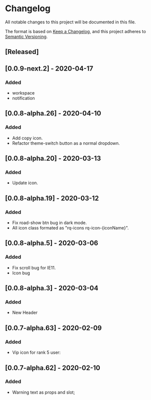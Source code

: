 # Changelog

All notable changes to this project will be documented in this file.

The format is based on [Keep a Changelog](https://keepachangelog.com/en/1.0.0/),
and this project adheres to [Semantic Versioning](https://semver.org/spec/v2.0.0.html).

## [Released]

## [0.0.9-next.2] - 2020-04-17

### Added

- workspace
- notification

## [0.0.8-alpha.26] - 2020-04-10

### Added

- Add copy icon.
- Refactor theme-switch button as a normal dropdown.

## [0.0.8-alpha.20] - 2020-03-13

### Added

- Update icon.

## [0.0.8-alpha.19] - 2020-03-12

### Added

- Fix road-show btn bug in dark mode.
- All icon class formated as "rq-icons rq-icon-{iconName}".

## [0.0.8-alpha.5] - 2020-03-06

### Added

- Fix scroll bug for IE11.
- Icon bug

## [0.0.8-alpha.3] - 2020-03-04

### Added

- New Header

## [0.0.7-alpha.63] - 2020-02-09

### Added

- Vip icon for rank 5 user:

## [0.0.7-alpha.62] - 2020-02-10

### Added

- Warning text as props and slot;
